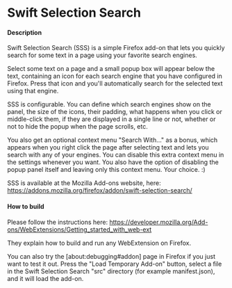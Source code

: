 Swift Selection Search
=================

#### Description

Swift Selection Search (SSS) is a simple Firefox add-on that lets you quickly search for some text in a page using your favorite search engines.

Select some text on a page and a small popup box will appear below the text, containing an icon for each search engine that you have configured in Firefox. Press that icon and you'll automatically search for the selected text using that engine.

SSS is configurable. You can define which search engines show on the panel, the size of the icons, their padding, what happens when you click or middle-click them, if they are displayed in a single line or not, whether or not to hide the popup when the page scrolls, etc.

You also get an optional context menu "Search With..." as a bonus, which appears when you right click the page after selecting text and lets you search with any of your engines. You can disable this extra context menu in the settings whenever you want. You also have the option of disabling the popup panel itself and leaving only this context menu. Your choice. :)

SSS is available at the Mozilla Add-ons website, here:
https://addons.mozilla.org/firefox/addon/swift-selection-search/

#### How to build

Please follow the instructions here:
https://developer.mozilla.org/Add-ons/WebExtensions/Getting_started_with_web-ext

They explain how to build and run any WebExtension on Firefox.

You can also try the [about:debugging#addon] page in Firefox if you just want to test it out. Press the "Load Temporary Add-on" button, select a file in the Swift Selection Search "src" directory (for example manifest.json), and it will load the add-on.
